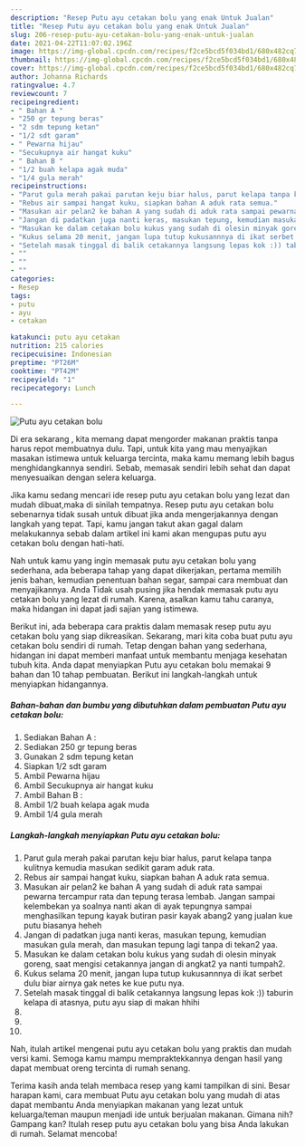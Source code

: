 ```yaml
---
description: "Resep Putu ayu cetakan bolu yang enak Untuk Jualan"
title: "Resep Putu ayu cetakan bolu yang enak Untuk Jualan"
slug: 206-resep-putu-ayu-cetakan-bolu-yang-enak-untuk-jualan
date: 2021-04-22T11:07:02.196Z
image: https://img-global.cpcdn.com/recipes/f2ce5bcd5f034bd1/680x482cq70/putu-ayu-cetakan-bolu-foto-resep-utama.jpg
thumbnail: https://img-global.cpcdn.com/recipes/f2ce5bcd5f034bd1/680x482cq70/putu-ayu-cetakan-bolu-foto-resep-utama.jpg
cover: https://img-global.cpcdn.com/recipes/f2ce5bcd5f034bd1/680x482cq70/putu-ayu-cetakan-bolu-foto-resep-utama.jpg
author: Johanna Richards
ratingvalue: 4.7
reviewcount: 7
recipeingredient:
- " Bahan A "
- "250 gr tepung beras"
- "2 sdm tepung ketan"
- "1/2 sdt garam"
- " Pewarna hijau"
- "Secukupnya air hangat kuku"
- " Bahan B "
- "1/2 buah kelapa agak muda"
- "1/4 gula merah"
recipeinstructions:
- "Parut gula merah pakai parutan keju biar halus, parut kelapa tanpa kulitnya kemudia masukan sedikit garam aduk rata."
- "Rebus air sampai hangat kuku, siapkan bahan A aduk rata semua."
- "Masukan air pelan2 ke bahan A yang sudah di aduk rata sampai pewarna tercampur rata dan tepung terasa lembab. Jangan sampai kelembekan ya soalnya nanti akan di ayak tepungnya sampai menghasilkan tepung kayak butiran pasir kayak abang2 yang jualan kue putu biasanya heheh"
- "Jangan di padatkan juga nanti keras, masukan tepung, kemudian masukan gula merah, dan masukan tepung lagi tanpa di tekan2 yaa."
- "Masukan ke dalam cetakan bolu kukus yang sudah di olesin minyak goreng, saat mengisi cetakannya jangan di angkat2 ya nanti tumpah2."
- "Kukus selama 20 menit, jangan lupa tutup kukusannnya di ikat serbet dulu biar airnya gak netes ke kue putu nya."
- "Setelah masak tinggal di balik cetakannya langsung lepas kok :)) taburin kelapa di atasnya, putu ayu siap di makan hhihi"
- ""
- ""
- ""
categories:
- Resep
tags:
- putu
- ayu
- cetakan

katakunci: putu ayu cetakan 
nutrition: 215 calories
recipecuisine: Indonesian
preptime: "PT26M"
cooktime: "PT42M"
recipeyield: "1"
recipecategory: Lunch

---
```



![Putu ayu cetakan bolu](https://img-global.cpcdn.com/recipes/f2ce5bcd5f034bd1/680x482cq70/putu-ayu-cetakan-bolu-foto-resep-utama.jpg)

Di era  sekarang , kita memang dapat mengorder makanan praktis tanpa harus repot membuatnya dulu. Tapi, untuk kita yang mau menyajikan masakan istimewa untuk keluarga tercinta, maka kamu memang lebih bagus menghidangkannya sendiri. Sebab, memasak sendiri lebih sehat dan dapat menyesuaikan dengan selera keluarga.

Jika kamu sedang mencari ide resep putu ayu cetakan bolu yang lezat dan mudah dibuat,maka di sinilah tempatnya. Resep putu ayu cetakan bolu  sebenarnya tidak susah untuk dibuat jika anda mengerjakannya dengan langkah yang tepat. Tapi, kamu jangan takut akan gagal dalam melakukannya 
sebab dalam artikel ini kami akan mengupas putu ayu cetakan bolu dengan hati-hati.  



Nah untuk kamu yang ingin memasak putu ayu cetakan bolu yang sederhana, ada beberapa tahap yang dapat dikerjakan, pertama memilih jenis bahan, kemudian penentuan bahan segar, sampai cara membuat dan menyajikannya. Anda Tidak usah pusing jika hendak memasak putu ayu cetakan bolu yang lezat di rumah. Karena, asalkan kamu  tahu caranya, maka hidangan ini dapat jadi sajian yang istimewa.

Berikut ini, ada beberapa cara praktis  dalam memasak resep putu ayu cetakan bolu yang siap dikreasikan. Sekarang, mari kita coba buat putu ayu cetakan bolu sendiri di rumah. Tetap dengan bahan yang sederhana, hidangan ini dapat memberi manfaat untuk membantu menjaga kesehatan tubuh kita. Anda dapat menyiapkan Putu ayu cetakan bolu memakai 9 bahan dan 10 tahap pembuatan. Berikut ini langkah-langkah untuk menyiapkan hidangannya.

<!--inarticleads1-->

##### Bahan-bahan dan bumbu yang dibutuhkan dalam pembuatan Putu ayu cetakan bolu:

1. Sediakan  Bahan A :
1. Sediakan 250 gr tepung beras
1. Gunakan 2 sdm tepung ketan
1. Siapkan 1/2 sdt garam
1. Ambil  Pewarna hijau
1. Ambil Secukupnya air hangat kuku
1. Ambil  Bahan B :
1. Ambil 1/2 buah kelapa agak muda
1. Ambil 1/4 gula merah




<!--inarticleads2-->

##### Langkah-langkah menyiapkan Putu ayu cetakan bolu:

1. Parut gula merah pakai parutan keju biar halus, parut kelapa tanpa kulitnya kemudia masukan sedikit garam aduk rata.
1. Rebus air sampai hangat kuku, siapkan bahan A aduk rata semua.
1. Masukan air pelan2 ke bahan A yang sudah di aduk rata sampai pewarna tercampur rata dan tepung terasa lembab. Jangan sampai kelembekan ya soalnya nanti akan di ayak tepungnya sampai menghasilkan tepung kayak butiran pasir kayak abang2 yang jualan kue putu biasanya heheh
1. Jangan di padatkan juga nanti keras, masukan tepung, kemudian masukan gula merah, dan masukan tepung lagi tanpa di tekan2 yaa.
1. Masukan ke dalam cetakan bolu kukus yang sudah di olesin minyak goreng, saat mengisi cetakannya jangan di angkat2 ya nanti tumpah2.
1. Kukus selama 20 menit, jangan lupa tutup kukusannnya di ikat serbet dulu biar airnya gak netes ke kue putu nya.
1. Setelah masak tinggal di balik cetakannya langsung lepas kok :)) taburin kelapa di atasnya, putu ayu siap di makan hhihi
1. 
1. 
1. 




Nah, itulah artikel mengenai  putu ayu cetakan bolu  yang praktis dan mudah versi kami. Semoga kamu mampu mempraktekkannya dengan hasil yang dapat membuat oreng tercinta di rumah senang. 

Terima kasih anda telah membaca resep yang kami tampilkan di sini. Besar harapan kami, cara membuat  Putu ayu cetakan bolu yang mudah di atas dapat membantu Anda menyiapkan makanan yang lezat untuk keluarga/teman maupun menjadi ide untuk berjualan makanan. Gimana nih? Gampang kan? Itulah resep putu ayu cetakan bolu yang bisa Anda lakukan di rumah. Selamat mencoba!

